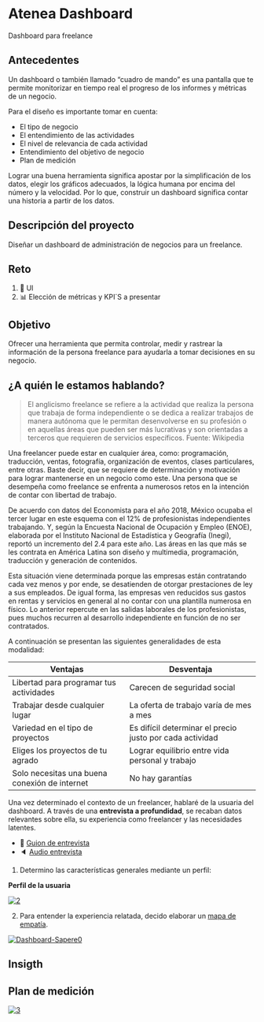 
# Atenea Dashboard

Dashboard para freelance


## Antecedentes

Un dashboard o también llamado “cuadro de mando” es una pantalla que te permite monitorizar en tiempo real el progreso de los informes y métricas de un negocio.

Para el diseño es importante tomar en cuenta: 
* El tipo de negocio
* El entendimiento de las actividades
* El nivel de relevancia de cada actividad
* Entendimiento del objetivo de negocio
* Plan de medición

Lograr una buena herramienta significa apostar por la simplificación de los datos, elegir los gráficos adecuados, la lógica humana por encima del número y la velocidad. Por lo que, construir un dashboard significa contar una historia a partir de los datos. 


## Descripción del proyecto

Diseñar un dashboard de administración de negocios para un freelance.

## Reto

1. :art: UI
2. :bar_chart: Elección de métricas y KPI´S a presentar

## Objetivo

Ofrecer una herramienta que permita controlar, medir y rastrear la información de la persona freelance para ayudarla a tomar decisiones en su negocio.

## ¿A quién le estamos hablando?

> El anglicismo freelance se refiere a la actividad que realiza la persona que trabaja de forma independiente o se dedica a realizar trabajos de manera autónoma que le permitan desenvolverse en su profesión o en aquellas áreas que pueden ser más lucrativas y son orientadas a terceros que requieren de servicios específicos.
Fuente: Wikipedia

Una freelancer puede estar en cualquier área, como: programación, traducción, ventas, fotografía, organización de eventos, clases particulares, entre otras. Baste decir, que se requiere de determinación y motivación para lograr mantenerse en un negocio como este. Una persona que se desempeña como freelance se enfrenta a numerosos retos en la intención de contar con libertad de trabajo. 

De acuerdo con datos del Economista para el año 2018,  México ocupaba el tercer lugar en este esquema con el 12% de profesionistas independientes trabajando. Y, según la Encuesta Nacional de Ocupación y Empleo (ENOE), elaborada por el Instituto Nacional de Estadística y Geografía (Inegi), reportó un incremento del 2.4 para este año. Las áreas en las que más se les contrata en América Latina son diseño y multimedia, programación, traducción y generación de contenidos.

Esta situación viene determinada porque las empresas están contratando cada vez menos y por ende, se desatienden de otorgar prestaciones de ley a sus empleados. De igual forma, las empresas ven reducidos sus gastos en rentas y servicios en general al no contar con una plantilla numerosa en físico. Lo anterior repercute en las salidas laborales de los profesionistas, pues muchos recurren al desarrollo independiente en función de no ser contratados.

A continuación se presentan las siguientes generalidades de esta modalidad: 

| Ventajas| Desventaja|
| ----- | ---- |
| Libertad para programar tus actividades | Carecen de seguridad social |
| Trabajar desde cualquier lugar | La oferta de trabajo varía de mes a mes |
| Variedad en el tipo de proyectos | Es difícil determinar el precio justo por cada actividad|
|Eliges los proyectos de tu agrado | Lograr equilibrio entre vida personal y trabajo |
| Solo necesitas una buena conexión de internet | No hay garantías |



Una vez determinado el contexto de un freelancer, hablaré de la usuaria del dashboard. A través de una **entrevista a profundidad**, se recaban datos relevantes sobre ella, su experiencia como freelancer y las necesidades latentes. 

* :page_facing_up: [Guion de entrevista](https://docs.google.com/document/d/111pVHyi8uZwogKw4Hw4xQT9fbmXjTijv1a8QZWgbwjI/edit?usp=sharing)
* :speaker: [Audio entrevista](https://drive.google.com/open?id=1gxdjy5Wj3ZmvZNc8pFmYEJItZ7YZNuFB)

1. Determino las características generales mediante un perfil:


**Perfil de la usuaria**

<a href="https://ibb.co/NmpyskR"><img src="https://i.ibb.co/2sPkyLJ/2.png" alt="2" border="0"></a>


2. Para entender la experiencia relatada, decido elaborar un [mapa de empatía](https://designthinking.gal/el-mapa-de-empatia/).

<a href="https://ibb.co/2Kn80mD"><img src="https://i.ibb.co/9Y8wmzF/Dashboard-Sapere0.jpg" alt="Dashboard-Sapere0" border="0"></a>


## Insigth



## Plan de medición



<a href="https://ibb.co/3dG83bD"><img src="https://i.ibb.co/tKkNG67/3.png" alt="3" border="0"></a>
